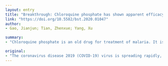 ```yaml
---
layout: entry
title: "Breakthrough: Chloroquine phosphate has shown apparent efficacy in treatment of COVID-19 associated pneumonia in clinical studies"
link: "https://doi.org/10.5582/bst.2020.01047"
author:
- Gao, Jianjun; Tian, Zhenxue; Yang, Xu

summary:
- "Chloroquine phosphate is an old drug for treatment of malaria. It is recommended to be included in the next version of the Guidelines for the Prevention, Diagnosis, and Treatment of Pneumonia Caused by COVID-19. The drug is recommended for treatment in larger populations in the future. Researchers are trying to find drugs for its efficacious treatment in China. CoVID-associated pneumonia is spreading rapidly. Drug recommended to include in the guidelines issued by the National Health Commission of the People's Republic of China has been shown to have apparent efficacy and acceptable safety against the virus in multicenter clinical trials."

original:
- "The coronavirus disease 2019 (COVID-19) virus is spreading rapidly, and scientists are endeavoring to discover drugs for its efficacious treatment in China. Chloroquine phosphate, an old drug for treatment of malaria, is shown to have apparent efficacy and acceptable safety against COVID-19 associated pneumonia in multicenter clinical trials conducted in China. The drug is recommended to be included in the next version of the Guidelines for the Prevention, Diagnosis, and Treatment of Pneumonia Caused by COVID-19 issued by the National Health Commission of the People's Republic of China for treatment of COVID-19 infection in larger populations in the future."
---
```


